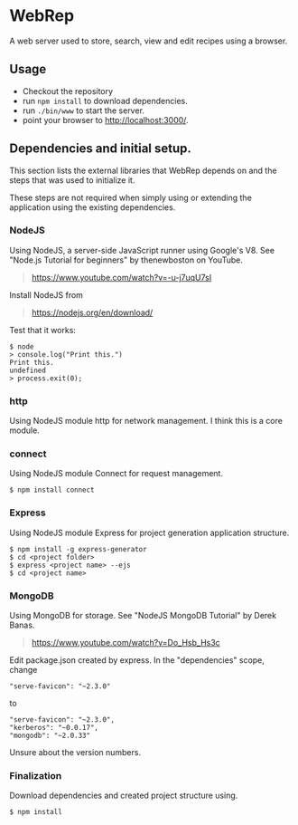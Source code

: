 # WebRep
A web server used to store, search, view and edit recipes using a browser.


## Usage
- Checkout the repository
- run `npm install` to download dependencies.
- run `./bin/www` to start the server.
- point your browser to [http://localhost:3000/](http://localhost:3000/).


## Dependencies and initial setup.

This section lists the external libraries that WebRep depends on and the steps that was used to initialize it.

These steps are not required when simply using or extending the application using the existing dependencies.

### NodeJS
Using NodeJS, a server-side JavaScript runner using Google's V8.
See "Node.js Tutorial for beginners" by thenewboston on YouTube.

> https://www.youtube.com/watch?v=-u-j7uqU7sI

Install NodeJS from

> https://nodejs.org/en/download/

Test that it works:
```
$ node
> console.log("Print this.")
Print this.
undefined
> process.exit(0);
```

### http
Using NodeJS module http for network management.
I think this is a core module.


### connect
Using NodeJS module Connect for request management.
```
$ npm install connect
```

### Express
Using NodeJS module Express for project generation application structure.
```
$ npm install -g express-generator
$ cd <project folder>
$ express <project name> --ejs
$ cd <project name>
```

### MongoDB
Using MongoDB for storage.
See "NodeJS MongoDB Tutorial" by Derek Banas.

> https://www.youtube.com/watch?v=Do_Hsb_Hs3c

Edit package.json created by express.
In the "dependencies" scope, change
```
"serve-favicon": "~2.3.0"
```
to
```
"serve-favicon": "~2.3.0",
"kerberos": "~0.0.17",
"mongodb": "~2.0.33"
```
Unsure about the version numbers.


### Finalization
Download dependencies and created project structure using.
```
$ npm install
```
